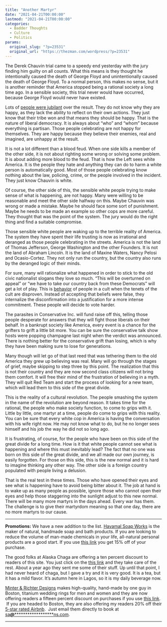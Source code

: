 ```yaml
---
title: "Another Martyr"
date: "2021-04-21T00:00:00"
lastmod: "2021-04-21T00:00:00"
categories:
  - Badder Thoughts
  - Culture
  - Politics
params:
  original_slug: "?p=23531"
  original_url: "https://thezman.com/wordpress/?p=23531"
---
```


The Derek Chauvin trial came to a speedy end yesterday with the jury
finding him guilty on all counts. What this means is they thought he
intentionally caused the death of George Floyd and unintentionally
caused the death of George Floyd. To a normal person, this makes no
sense, but it is another reminder that America stopped being a rational
society a long time ago. In a sensible society, this trial never would
have occurred, because George Floyd would never have existed.

Lots of <a
href="https://www.chron.com/news/article/Cities-brace-for-post-trial-unrest-get-16116261.php"
rel="noopener" target="_blank">people were jubilant</a> over the result.
They do not know why they are happy, as they lack the ability to reflect
on their own actions. They just know that their tribe won and that means
they should be happy. That is the nature of liberal democracy. It is
always about “who” and “whom” because everything is partisan. Those
people celebrating are not happy for themselves. They are happy because
they believe their enemies, real and imagined, are unhappy at the
result.

It is not a lot different than a blood feud. When one side kills a
member of the other side, it is not about righting some wrong or solving
some problem. It is about adding more blood to the feud. That is how the
Left sees white America. It is the people they hate and anything they
can do to harm a white person is automatically good. Most of those
people celebrating know nothing about the law, policing, crime, or the
people involved in the incident. They just know Chauvin is white.

Of course, the other side of this, the sensible white people trying to
make sense of what is happening, are not happy. Many were willing to be
reasonable and meet the other side halfway on this. Maybe Chauvin was
wrong or made a mistake. Maybe he should face some sort of punishment.
Maybe he needs to be made an example so other cops are more careful.
They thought that was the point of the system. The jury would do the
right thing and find a suitable compromise.

Those sensible white people are waking up to the terrible reality of
America. The system they have spent their life trusting is now as
irrational and deranged as those people celebrating in the streets.
America is not the land of Thomas Jefferson, George Washington and the
other Founders. It is not the land of Abraham Lincoln. It is the land of
Maxine Waters, Nancy Pelosi and Ocasio-Cortez. They not only run the
country, but the country also runs by the deranged logic of their minds.

For sure, many will rationalize what happened in order to stick to the
old civic nationalist slogans they love so much. “This will be
overturned on appeal” or “we have to take our country back from these
Democrats” will get a lot of play. This is
<a href="https://en.wikipedia.org/wiki/When_Prophecy_Fails"
rel="noopener" target="_blank">behavior</a> of people in a cult when the
tenets of the cult are disproven. Instead of accepting that beliefs were
false, they internalize the disconfirmation into a justification for a
more intense commitment. These people will decide to vote harder.

The parasites in Conservative Inc. will fund raise off this, telling
those people desperate for answers that they will fight those liberals
on their behalf. In a bankrupt society like America, every event is a
chance for the grifters to grift a little bit more. You can be sure the
conservative talk show hosts were popping champagne last night when the
verdict was announced. There is nothing better for the conservative
grift than losing, which is why they have been making sure to lose for
generations.

Many though will let go of that last reed that was tethering them to the
old America they grew up believing was real. Many will go through the
stages of grief, maybe skipping to step three by this point. The
realization that this is not their country and they are now second class
citizens will not bring them comfort. It will free their mind of the
frustration of believing in a myth. They will quit Red Team and start
the process of looking for a new team, which will lead them to this side
of the great divide.

This is the reality of a cultural revolution. The people smashing the
system in the name of the revolution are beyond reason. It takes time
for the rational, the people who make society function, to come to grips
with it. Little by little, one martyr at a time, people do come to grips
with this reality. You can be sure that every white cop in America is
having the conversation with his wife right now. He may not know what to
do, but he no longer sees himself and his job the way he did not so long
ago.

It is frustrating, of course, for the people who have been on this side
of the great divide for a long time. How is it that white people cannot
see what is happening and where this must inevitably lead? The fact that
no one was born on this side of the great divide, and we all made our
own journey, is easily forgotten. For those on this side, this is the
new normal and it is hard to imagine thinking any other way. The other
side is a foreign country populated with people living a delusion.

That is the real test in these times. Those who have opened their eyes
and see what is happening have to avoid being bitter about it. The job
at hand is to wake up as many people as possible, ignore those who
cannot open their eyes and help those staggering into the sunlight
adjust to this new normal. There will be many more martyrs in the days
ahead. Every war has them. The challenge is to give their martyrdom
meaning so that one day, there are no more martyrs to our cause.

------------------------------------------------------------------------

**Promotions:** We have a new addition to the list.
<a href="https://havamalsoapworks.com/" rel="noopener"
target="_blank">Havamal Soap Works</a> is the maker of natural, handmade
soap and bath products. If you are looking to reduce the volume of
man-made chemicals in your life, all-natural personal products are a
good start. If you use
<a href="https://havamalsoapworks.com/discount/ZMAN" rel="noopener"
target="_blank">this link</a> you get 15% off of your purchase.

The good folks at Alaska Chaga are offering a ten percent discount to
readers of this site. You just click on the
<a href="https://alaskachaga.us/discount/ZMAN" rel="noopener noreferrer"
target="_blank">this link</a> and they take care of the rest. About a
year ago they sent me some of their stuff. Up until that point, I had
never heard of chaga, but I gave a try and it is very good. It is a tea,
but it has a mild flavor. It’s autumn here in Lagos, so it is my daily
beverage now.

<a href="https://www.minterandrichterdesigns.com/"
rel="noreferrer nofollow noopener" target="_blank">Minter &amp; Richter
Designs</a> makes high-quality, hand-made by one guy in Boston, titanium
wedding rings for men and women and they are now offering readers a
fifteen percent discount on purchases if you use
<a href="https://www.minterandrichterdesigns.com/discount/ZMAN"
rel="noreferrer nofollow noopener" target="_blank">this link</a>. 
 <span class="highlight"><span class="colour"><span class="font"><span class="size">If
you are headed to Boston, they are also offering my readers 20% off
their <a
href="https://www.airbnb.com/users/7988017/listings?user_id=7988017&amp;s=3"
rel="noopener noreferrer" target="_blank">5-star rated Airbnb</a>.  Just
email them directly to book at
<a href="mailto:sa***@*********************ns.com"
data-original-string="EvnCqnObIjadu49matKDPA==cb7Knuw5RYTgkF7Hdt9E2a2KT7tn5KkepIcZdHk9wG4PMU7AHmB5rjtHOAjYl/J4jsO"><span
class="apbct-email-encoder"
data-original-string="RuhzxZ537FuVI3k2yK3mtQ==cb7ILwvo5hWR06iFqymySaSkdbR7fodHwL5v5KTVe1ocsjHJdUpSJjKaH1I0wAyhdWs"
title="This contact has been encoded by Anti-Spam by CleanTalk. Click to decode. To finish the decoding make sure that JavaScript is enabled in your browser.">sa<span
class="apbct-blur">***</span>@<span
class="apbct-blur">*********************</span>ns.com</span></a>.</span></span></span></span>

------------------------------------------------------------------------
